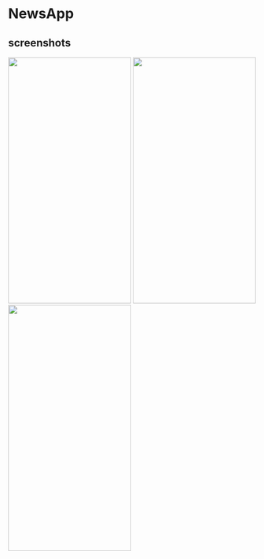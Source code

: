 # NewsApp
## screenshots
<img src="https://user-images.githubusercontent.com/99422185/233383488-55fdcbd5-3c4c-4ef1-a73f-1249ca5b2d7f.png" width="250" height="500" />
<img src="https://user-images.githubusercontent.com/99422185/233383615-53d967e3-30b6-47ff-bdad-92d920bb3951.png" width="250" height="500" />
<img src="https://user-images.githubusercontent.com/99422185/233383659-6ae36ff1-6042-4a2d-9416-b4c657e34889.png" width="250" height="500" />
